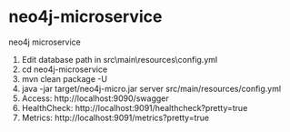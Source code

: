 # neo4j-microservice
neo4j microservice

1. Edit database path in src\main\resources\config.yml
2. cd neo4j-microservice
3. mvn clean package -U
4. java -jar target/neo4j-micro.jar server src/main/resources/config.yml
5. Access: http://localhost:9090/swagger
6. HealthCheck: http://localhost:9091/healthcheck?pretty=true
7. Metrics: http://localhost:9091/metrics?pretty=true
